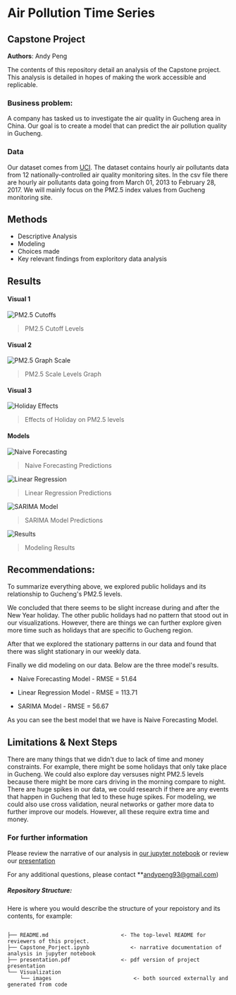# Air Pollution Time Series
## Capstone Project

**Authors**: Andy Peng

The contents of this repository detail an analysis of the Capstone project. This analysis is detailed in hopes of making the work accessible and replicable.


### Business problem:

A company has tasked us to investigate the air quality in Gucheng area in China.  Our goal is to create a model that can predict the air pollution quality in Gucheng.


### Data
Our dataset comes from [UCI](https://archive.ics.uci.edu/ml/datasets/Beijing+Multi-Site+Air-Quality+Data). The dataset contains hourly air pollutants data from 12 nationally-controlled air quality monitoring sites. In the csv file there are hourly air pollutants data going from March 01, 2013 to February 28, 2017. We will mainly focus on the PM2.5 index values from Gucheng monitoring site. 


## Methods
- Descriptive Analysis
- Modeling
- Choices made
- Key relevant findings from exploritory data analysis

## Results


#### Visual 1
![PM2.5 Cutoffs](./Visualizations/PM2.5_Index.PNG)
> PM2.5 Cutoff Levels

#### Visual 2
![PM2.5 Graph Scale](./Visualizations/PM2.5_Scale.PNG)
> PM2.5 Scale Levels Graph

#### Visual 3
![Holiday Effects](./Visualizations/Holidays.PNG)
> Effects of Holiday on PM2.5 levels

#### Models
![Naive Forecasting](./Visualizations/Naive.PNG)
> Naive Forecasting Predictions

![Linear Regression](./Visualizations/Linear.PNG)
> Linear Regression Predictions

![SARIMA Model](./Visualizations/SARIMA_Model.PNG)
> SARIMA Model Predictions

![Results](./Visualizations/Results.PNG)
> Modeling Results


## Recommendations:

To summarize everything above, we explored public holidays and its relationship to Gucheng's PM2.5 levels.

We concluded that there seems to be slight increase during and after the New Year holiday. The other public holidays had no pattern that stood out in our visualizations. However, there are things we can further explore given more time such as holidays that are specific to Gucheng region.

After that we explored the stationary patterns in our data and found that there was slight stationary in our weekly data.

Finally we did modeling on our data. Below are the three model's results.

* Naive Forecasting Model - RMSE = 51.64

* Linear Regression Model - RMSE = 113.71

* SARIMA Model - RMSE = 56.67

As you can see the best model that we have is Naive Forecasting Model.

## Limitations & Next Steps

There are many things that we didn't due to lack of time and money constraints. For example, there might be some holidays that only take place in Gucheng. We could also explore day versuses night PM2.5 levels because there might be more cars driving in the morning compare to night. There are huge spikes in our data, we could research if there are any events that happen in Gucheng that led to these huge spikes. For modeling, we could also use cross validation, neural networks or gather more data to further improve our models. However, all these require extra time and money.


### For further information
Please review the narrative of our analysis in [our jupyter notebook](./Capstone_Project.ipynb) or review our [presentation](./Capstone_Presentation.pdf)

For any additional questions, please contact **andypeng93@gmail.com)


##### Repository Structure:

Here is where you would describe the structure of your repoistory and its contents, for example:

```

├── README.md                       <- The top-level README for reviewers of this project.
├── Capstone_Porject.ipynb             <- narrative documentation of analysis in jupyter notebook
├── presentation.pdf                <- pdf version of project presentation
└── Visualization
    └── images                          <- both sourced externally and generated from code

```
